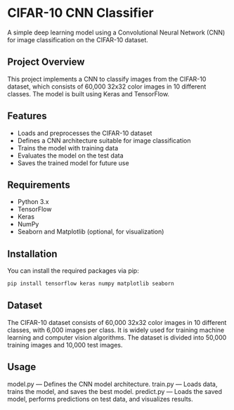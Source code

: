 # CIFAR-10 CNN Classifier

A simple deep learning model using a Convolutional Neural Network (CNN) for image classification on the CIFAR-10 dataset.

## Project Overview

This project implements a CNN to classify images from the CIFAR-10 dataset, which consists of 60,000 32x32 color images in 10 different classes. The model is built using Keras and TensorFlow.

## Features

- Loads and preprocesses the CIFAR-10 dataset
- Defines a CNN architecture suitable for image classification
- Trains the model with training data
- Evaluates the model on the test data
- Saves the trained model for future use

## Requirements

- Python 3.x
- TensorFlow
- Keras
- NumPy
- Seaborn and Matplotlib (optional, for visualization)

## Installation

You can install the required packages via pip:

```bash
pip install tensorflow keras numpy matplotlib seaborn
```

## Dataset

The CIFAR-10 dataset consists of 60,000 32x32 color images in 10 different classes, with 6,000 images per class. It is widely used for training machine learning and computer vision algorithms. The dataset is divided into 50,000 training images and 10,000 test images.

## Usage

model.py — Defines the CNN model architecture.
train.py — Loads data, trains the model, and saves the best model.
predict.py — Loads the saved model, performs predictions on test data, and visualizes results.
